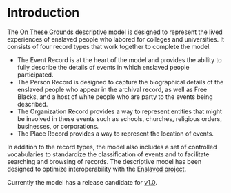 # Introduction

The [On These Grounds](https://onthesegrounds.org/) descriptive model is designed to represent the lived experiences of enslaved people who labored for colleges and universities. It consists of four record types that work together to complete the model.&#x20;

* The Event Record is at the heart of the model and provides the ability to fully describe the details of events in which enslaved people participated.&#x20;
* The Person Record is designed to capture the biographical details of the enslaved people who appear in the archival record, as well as Free Blacks, and a host of white people who are party to the events being described.&#x20;
* The Organization Record provides a way to represent entities that might be involved in these events such as schools, churches, religious orders, businesses, or corporations.&#x20;
* The Place Record provides a way to represent the location of events.&#x20;

In addition to the record types, the model also includes a set of controlled vocabularies to standardize the classification of events and to facilitate searching and browsing of records. The descriptive model has been designed to optimize interoperability with the [Enslaved project](https://enslaved.org/).

Currently the model has a release candidate for [v1.0](https://github.com/onthesegrounds/vocabularies/releases/tag/v1.0-rc).

